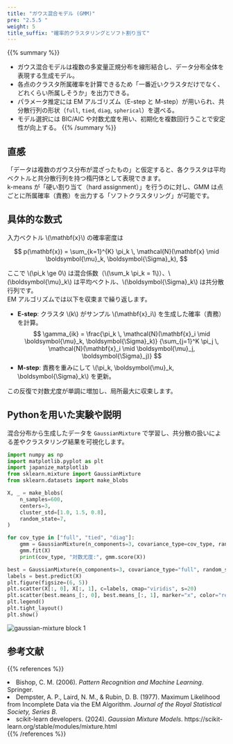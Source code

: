 ```yaml
---
title: "ガウス混合モデル (GMM)"
pre: "2.5.5 "
weight: 5
title_suffix: "確率的クラスタリングとソフト割り当て"
---
```


{{% summary %}}
- ガウス混合モデルは複数の多変量正規分布を線形結合し、データ分布全体を表現する生成モデル。
- 各点のクラスタ所属確率を計算できるため「一番近いクラスタだけでなく、どれくらい所属しそうか」を出力できる。
- パラメータ推定には EM アルゴリズム（E-step と M-step）が用いられ、共分散行列の形状（`full`, `tied`, `diag`, `spherical`）を選べる。
- モデル選択には BIC/AIC や対数尤度を用い、初期化を複数回行うことで安定性が向上する。
{{% /summary %}}

## 直感
「データは複数のガウス分布が混ざったもの」と仮定すると、各クラスタは平均ベクトルと共分散行列を持つ楕円体として表現できます。  
k-means が「硬い割り当て（hard assignment）」を行うのに対し、GMM は点ごとに所属確率（責務）を出力する「ソフトクラスタリング」が可能です。

## 具体的な数式
入力ベクトル \\(\mathbf{x}\\) の確率密度は

$$
p(\mathbf{x}) = \sum_{k=1}^{K} \pi_k \, \mathcal{N}(\mathbf{x} \mid \boldsymbol{\mu}_k, \boldsymbol{\Sigma}_k),
$$

ここで \\(\pi_k \ge 0\\) は混合係数（\\(\sum_k \pi_k = 1\\)）、\\(\boldsymbol{\mu}_k\\) は平均ベクトル、\\(\boldsymbol{\Sigma}_k\\) は共分散行列です。  
EM アルゴリズムでは以下を収束まで繰り返します。

- **E-step**: クラスタ \\(k\\) がサンプル \\(\mathbf{x}_i\\) を生成した確率（責務）を計算。
  $$
  \gamma_{ik} = \frac{\pi_k \, \mathcal{N}(\mathbf{x}_i \mid \boldsymbol{\mu}_k, \boldsymbol{\Sigma}_k)}
  {\sum_{j=1}^K \pi_j \, \mathcal{N}(\mathbf{x}_i \mid \boldsymbol{\mu}_j, \boldsymbol{\Sigma}_j)}
  $$
- **M-step**: 責務を重みにして \\(\pi_k, \boldsymbol{\mu}_k, \boldsymbol{\Sigma}_k\\) を更新。

この反復で対数尤度が単調に増加し、局所最大に収束します。

## Pythonを用いた実験や説明
混合分布から生成したデータを `GaussianMixture` で学習し、共分散の扱いによる差やクラスタリング結果を可視化します。

```python
import numpy as np
import matplotlib.pyplot as plt
import japanize_matplotlib
from sklearn.mixture import GaussianMixture
from sklearn.datasets import make_blobs

X, _ = make_blobs(
    n_samples=600,
    centers=3,
    cluster_std=[1.0, 1.5, 0.8],
    random_state=7,
)

for cov_type in ["full", "tied", "diag"]:
    gmm = GaussianMixture(n_components=3, covariance_type=cov_type, random_state=0)
    gmm.fit(X)
    print(cov_type, "対数尤度:", gmm.score(X))

best = GaussianMixture(n_components=3, covariance_type="full", random_state=0).fit(X)
labels = best.predict(X)
plt.figure(figsize=(6, 5))
plt.scatter(X[:, 0], X[:, 1], c=labels, cmap="viridis", s=20)
plt.scatter(best.means_[:, 0], best.means_[:, 1], marker="x", color="red", s=100, label="平均")
plt.legend()
plt.tight_layout()
plt.show()
```

![gaussian-mixture block 1](/images/basic/clustering/gaussian-mixture_block01.svg)

## 参考文献
{{% references %}}
<li>Bishop, C. M. (2006). <i>Pattern Recognition and Machine Learning</i>. Springer.</li>
<li>Dempster, A. P., Laird, N. M., &amp; Rubin, D. B. (1977). Maximum Likelihood from Incomplete Data via the EM Algorithm. <i>Journal of the Royal Statistical Society, Series B</i>.</li>
<li>scikit-learn developers. (2024). <i>Gaussian Mixture Models</i>. https://scikit-learn.org/stable/modules/mixture.html</li>
{{% /references %}}
